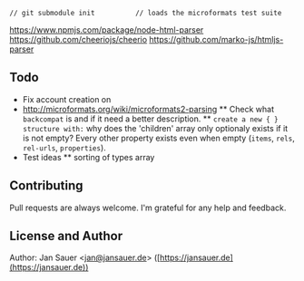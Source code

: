 
```
// git submodule init          // loads the microformats test suite

```

https://www.npmjs.com/package/node-html-parser
https://github.com/cheeriojs/cheerio
https://github.com/marko-js/htmljs-parser


## Todo

* Fix account creation on 
* http://microformats.org/wiki/microformats2-parsing
** Check what `backcompat` is and if it need a better description.
** `create a new { } structure with:` why does the 'children' array only 
   optionaly exists if it is not empty? Every other property exists even when
   empty (`items`, `rels`, `rel-urls`, `properties`).
* Test ideas
** sorting of types array

## Contributing

Pull requests are always welcome. I'm grateful for any help and feedback.

## License and Author

Author: Jan Sauer
<[jan@jansauer.de](mailto:jan@jansauer.de)>
([https://jansauer.de](https://jansauer.de))
